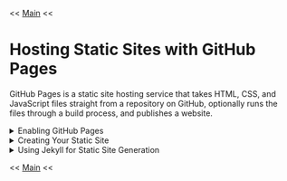 << [Main](./README.md)  <<

# Hosting Static Sites with GitHub Pages

GitHub Pages is a static site hosting service that takes HTML, CSS, and JavaScript files straight from a repository on GitHub, optionally runs the files through a build process, and publishes a website.

<details>
<summary>Enabling GitHub Pages</summary>

1. **Go to Repository Settings**
   - Navigate to your repository on GitHub and click on the **Settings** tab.

2. **Access GitHub Pages Settings**
   - Scroll down to the **GitHub Pages** section.

3. **Select Source**
   - Under **Source**, select the branch you want to use for GitHub Pages (usually `main` or `gh-pages`).
   - Click **Save**.

4. **Configure Custom Domain (Optional)**
   - If you have a custom domain, you can configure it in the **Custom domain** section.

</details>

<details>
<summary>Creating Your Static Site</summary>

1. **Add Your Site Files**
   - Add your HTML, CSS, and JavaScript files to the selected branch.

2. **Commit and Push Changes**
   - Commit and push your changes to the repository.

3. **Access Your Site**
   - Your site will be published at `https://<username>.github.io/<repository-name>/`.

</details>

<details>
<summary>Using Jekyll for Static Site Generation</summary>

GitHub Pages supports Jekyll, a static site generator. You can use Jekyll to create a more complex static site.

1. **Create a Jekyll Site**
   - Follow the [Jekyll documentation](https://jekyllrb.com/docs/) to create a new Jekyll site.

2. **Add Jekyll Files to Repository**
   - Add the generated Jekyll files to your repository.

3. **Configure `_config.yml`**
   - Configure the `_config.yml` file as needed for your site.

4. **Commit and Push Changes**
   - Commit and push your changes to the repository.

5. **Access Your Site**
   - Your Jekyll site will be published at `https://<username>.github.io/<repository-name>/`.

</details>

<< [Main](./README.md)  <<
